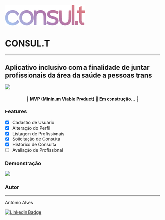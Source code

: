 <img src="https://github.com/ajalvesneto/campioasys2fase/blob/main/CampIoasys2Fase/Resources/Assets.xcassets/logo.png"/>

# CONSUL.T
---

## Aplicativo inclusivo com a finalidade de juntar profissionais da área da saúde a pessoas trans
<img src="https://img.shields.io/github/last-commit/ajalvesneto/campioasys2fase">
<h4 align="center"> 
	🚧  MVP (Mininum Viable Product) 🚀 Em construção...  🚧
</h4>


### Features
- [x] Cadastro de Usuário
- [x] Alteração do Perfil 
- [x] Listagem de Profissionais
- [x] Solicitação de Consulta
- [x] Histórico de Consulta
- [ ] Avaliação de Profissional

### Demonstração
<img src="https://github.com/ajalvesneto/campioasys2fase/blob/main/demo.gif">


### Autor
---

Antônio Alves

[![Linkedin Badge](https://img.shields.io/badge/-Antônio-blue?style=flat-square&logo=Linkedin&logoColor=white&link=https://www.linkedin.com/in/antonio-alves-neto/)](https://www.linkedin.com/in/antonio-alves-neto/) 

